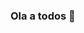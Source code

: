### Ola a todos 👋

<!--
**luisponci/luisponci** is a ✨ _special_ ✨ repository because its `README.md` (this file) appears on your GitHub profile.

Here are some ideas to get you started:

- 🔭 Atualmmente estou estudando no 3° ano do ensino médio no Instituto Federal Farroupilha no Curso Técnico em Informática
- 🌱 Atualmente estou aprendendo Java Script
- 🤔 Estou procurando ajuda em traduzir cifra de césar e código morse com Java Script
- 📫 Contato: Email: Luis.2020301417@aluno.iffar.edu.br
-->
